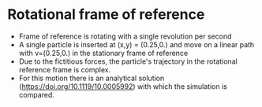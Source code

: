 # Rotational frame of reference
* Frame of reference is rotating with a single revolution per second
* A single particle is inserted at (x,y) = (0.25,0.) and move on a linear path with v=(0.25,0.) in the stationary frame of reference
* Due to the fictitious forces, the particle's trajectory in the rotational reference frame is complex. 
* For this motion there is an analytical solution (https://doi.org/10.1119/10.0005992) with which the simulation is compared.
